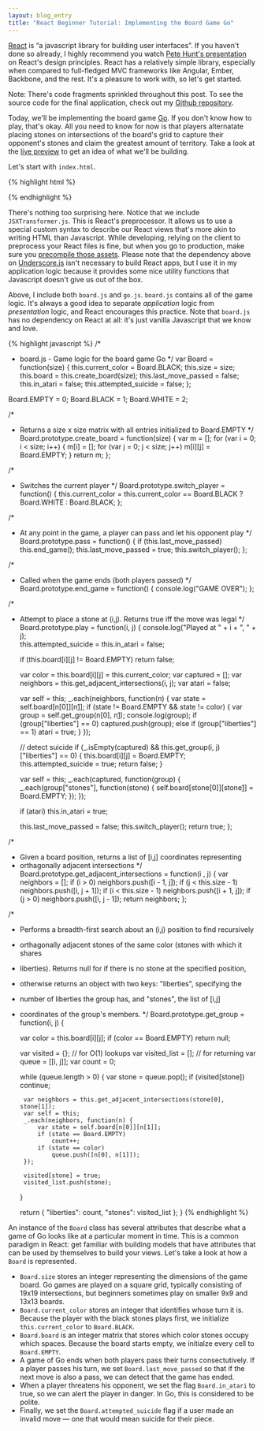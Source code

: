 ```yaml
---
layout: blog_entry
title: "React Beginner Tutorial: Implementing the Board Game Go"
---
```


[React][1] is &ldquo;a javascript library for building user interfaces&rdquo;. If you haven't done so already, I highly recommend you watch [Pete Hunt's presentation][2] on React's design principles. React has a relatively simple library, especially when compared to full-fledged MVC frameworks like Angular, Ember, Backbone, and the rest. It's a pleasure to work with, so let's get started.

Note: There's code fragments sprinkled throughout this post. To see the source code for the final application, check out my [Github repository][7].

Today, we'll be implementing the board game [Go][3]. If you don't know how to play, that's okay. All you need to know for now is that players alternatate placing stones on intersections of the board's grid to capture their opponent's stones and claim the greatest amount of territory. Take a look at the [live preview][4] to get an idea of what we'll be building.

Let's start with `index.html`.

{% highlight html %}
<!DOCTYPE html>
<html>
  <head>
    <title>React Go Tutorial</title>
  </head>
  <link type="text/css" href="style.css" rel="stylesheet" />
  <body>
    <div id="main">
    </div>
    <script src="//cdnjs.cloudflare.com/ajax/libs/react/0.8.0/react.min.js"></script>
    <script src="//cdnjs.cloudflare.com/ajax/libs/react/0.8.0/JSXTransformer.js"></script>
    <script src="//cdnjs.cloudflare.com/ajax/libs/underscore.js/1.5.2/underscore-min.js"></script>
    <script type="text/javascript" src="board.js"></script>
    <script type="text/jsx" src="go.js"></script>
  </body>
</html>
{% endhighlight %}

There's nothing too surprising here. Notice that we include `JSXTransformer.js`. This is React's preprocessor. It allows us to use a special custom syntax to describe our React views that's more akin to writing HTML than Javascript. While developing, relying on the client to preprocess your React files is fine, but when you go to production, make sure you [precompile those assets][5].  Please note that the dependency above on [Underscore.js][6] isn't necessary to build React apps, but I use it in my application logic because it provides some nice utility functions that Javascript doesn't give us out of the box.

Above, I include both `board.js` and `go.js`. `board.js` contains all of the game logic. It's always a good idea to separate *application* logic from *presentation* logic, and React encourages this practice. Note that `board.js` has no dependency on React at all: it's just vanilla Javascript that we know and love.

{% highlight javascript %}
/*
 * board.js - Game logic for the board game Go
 */
var Board = function(size) {
    this.current_color = Board.BLACK;
    this.size = size;
    this.board = this.create_board(size);
    this.last_move_passed = false;
    this.in_atari = false;
    this.attempted_suicide = false;
};

Board.EMPTY = 0;
Board.BLACK = 1;
Board.WHITE = 2;

/*
 * Returns a size x size matrix with all entries initialized to Board.EMPTY
 */
Board.prototype.create_board = function(size) {
    var m = [];
    for (var i = 0; i < size; i++) {
        m[i] = [];
        for (var j = 0; j < size; j++)
            m[i][j] = Board.EMPTY;
    }
    return m;
};

/*
 * Switches the current player
 */
Board.prototype.switch_player = function() {
    this.current_color = this.current_color == Board.BLACK ? Board.WHITE : Board.BLACK;
};

/*
 * At any point in the game, a player can pass and let his opponent play
 */
Board.prototype.pass = function() {
    if (this.last_move_passed)
        this.end_game();
    this.last_move_passed = true;
    this.switch_player();
};

/*
 * Called when the game ends (both players passed)
 */
Board.prototype.end_game = function() {
    console.log("GAME OVER");
};

/*
 * Attempt to place a stone at (i,j). Returns true iff the move was legal
 */
Board.prototype.play = function(i, j) {
    console.log("Played at " + i + ", " + j);   
    this.attempted_suicide = this.in_atari = false;

    if (this.board[i][j] != Board.EMPTY)
        return false;

    var color = this.board[i][j] = this.current_color;
    var captured = [];
    var neighbors = this.get_adjacent_intersections(i, j);
    var atari = false;

    var self = this;
    _.each(neighbors, function(n) {
        var state = self.board[n[0]][n[1]];
        if (state != Board.EMPTY && state != color) {
            var group = self.get_group(n[0], n[1]);
            console.log(group);
            if (group["liberties"] == 0)
                captured.push(group);
            else if (group["liberties"] == 1)
                atari = true;
        }
    });

    // detect suicide
    if (_.isEmpty(captured) && this.get_group(i, j)["liberties"] == 0) {
        this.board[i][j] = Board.EMPTY;
        this.attempted_suicide = true;
        return false;
    }

    var self = this;
    _.each(captured, function(group) {
        _.each(group["stones"], function(stone) {
            self.board[stone[0]][stone[1]] = Board.EMPTY;
        });
    });

    if (atari)
        this.in_atari = true;

    this.last_move_passed = false;
    this.switch_player();
    return true;
};

/*
 * Given a board position, returns a list of [i,j] coordinates representing
 * orthagonally adjacent intersections
 */
Board.prototype.get_adjacent_intersections = function(i , j) {
    var neighbors = []; 
    if (i > 0)
        neighbors.push([i - 1, j]);
    if (j < this.size - 1)
        neighbors.push([i, j + 1]);
    if (i < this.size - 1)
        neighbors.push([i + 1, j]);
    if (j > 0)
        neighbors.push([i, j - 1]);
    return neighbors;
};

/*
 * Performs a breadth-first search about an (i,j) position to find recursively
 * orthagonally adjacent stones of the same color (stones with which it shares
 * liberties). Returns null for if there is no stone at the specified position,
 * otherwise returns an object with two keys: "liberties", specifying the
 * number of liberties the group has, and "stones", the list of [i,j]
 * coordinates of the group's members.
 */
Board.prototype.get_group = function(i, j) {

    var color = this.board[i][j];
    if (color == Board.EMPTY)
        return null;

    var visited = {}; // for O(1) lookups
    var visited_list = []; // for returning
    var queue = [[i, j]];
    var count = 0;

    while (queue.length > 0) {
        var stone = queue.pop();
        if (visited[stone])
            continue;

        var neighbors = this.get_adjacent_intersections(stone[0], stone[1]);
        var self = this;
        _.each(neighbors, function(n) {
            var state = self.board[n[0]][n[1]];
            if (state == Board.EMPTY)
                count++;
            if (state == color)
                queue.push([n[0], n[1]]);
        });

        visited[stone] = true;
        visited_list.push(stone);
    }

    return {
        "liberties": count,
        "stones": visited_list
    };
}
{% endhighlight %}

An instance of the `Board` class has several attributes that describe what a game of Go looks like at a particular moment in time. This is a common paradigm in React: get familiar with building models that have attributes that can be used by themselves to build your views. Let's take a look at how a `Board` is represented.

* `Board.size` stores an integer representing the dimensions of the game board. Go games are played on a square grid, typically consisting of 19x19 intersections, but beginners sometimes play on smaller 9x9 and 13x13 boards.
* `Board.current_color` stores an integer that identifies whose turn it is. Because the player with the black stones plays first, we initialize `this.current_color` to `Board.BLACK`.
* `Board.board` is an integer matrix that stores which color stones occupy which spaces. Because the board starts empty, we initialze every cell to `Board.EMPTY`.
* A game of Go ends when both players pass their turns consectutively. If a player passes his turn, we set `Board.last_move_passed` so that if the next move is also a pass, we can detect that the game has ended.
* When a player threatens his opponent, we set the flag `Board.in_atari` to true, so we can alert the player in danger. In Go, this is considered to be polite. 
* Finally, we set the `Board.attempted_suicide` flag if a user made an invalid move &mdash; one that would mean suicide for their piece.

[1]: http://facebook.github.io/react/
[2]: http://www.youtube.com/watch?v=x7cQ3mrcKaY
[3]: http://en.wikipedia.org/wiki/Go_(game)
[4]: http://cjlarose.com/react-go
[5]: http://facebook.github.io/react/docs/tooling-integration.html#jsx
[6]: http://underscorejs.org/
[7]: https://github.com/cjlarose/react-go
